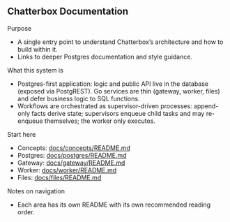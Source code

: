 ## Chatterbox Documentation

Purpose

- A single entry point to understand Chatterbox’s architecture and how to build within it.
- Links to deeper Postgres documentation and style guidance.

What this system is

- Postgres-first application: logic and public API live in the database (exposed via PostgREST). Go services are thin (gateway, worker, files) and defer business logic to SQL functions.
- Workflows are orchestrated as supervisor-driven processes: append-only facts derive state; supervisors enqueue child tasks and may re-enqueue themselves; the worker only executes.

Start here

- Concepts: [docs/concepts/README.md](concepts/README.md)
- Postgres: [docs/postgres/README.md](postgres/README.md)
- Gateway: [docs/gateway/README.md](gateway/README.md)
- Worker: [docs/worker/README.md](worker/README.md)
- Files: [docs/files/README.md](files/README.md)

Notes on navigation

- Each area has its own README with its own recommended reading order.
